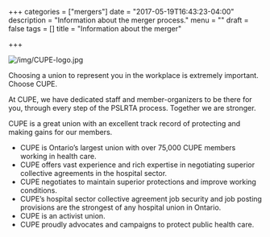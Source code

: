 +++
categories = ["mergers"]
date = "2017-05-19T16:43:23-04:00"
description = "Information about the merger process."
menu = ""
draft = false
tags = []
title = "Information about the merger"

+++

![/img/CUPE-logo.jpg](/img/CUPE-logo.jpg)

Choosing a union to represent you in the workplace is extremely important. Choose CUPE.

At CUPE, we have dedicated staff and member-organizers to be there for you, through every step of the PSLRTA process.
Together we are stronger.

CUPE is a great union with an excellent track record of protecting and making gains for our members.

- CUPE is Ontario’s largest union with over 75,000 CUPE members working in health care.
- CUPE offers vast experience and rich expertise in negotiating superior collective agreements in the hospital sector.
- CUPE negotiates to maintain superior protections and improve working conditions.
- CUPE’s hospital sector collective agreement job security and job posting provisions are the strongest of any hospital union in Ontario.
- CUPE is an activist union.
- CUPE proudly advocates and campaigns to protect public health care.
